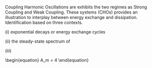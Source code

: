 

Coupling Harmonic Oscillations are exhibits the two regimes as Strong Coupling and Weak Coupling. These systems (CHOs)	provides an illustration to interplay between energy exchange and dissipation. Identification based on three contexts.

(i) exponential decays or energy exchange cycles

(ii) the steady-state spectrum of 

(iii)	

\begin{equation}
	A_m = 4
\end{equation}